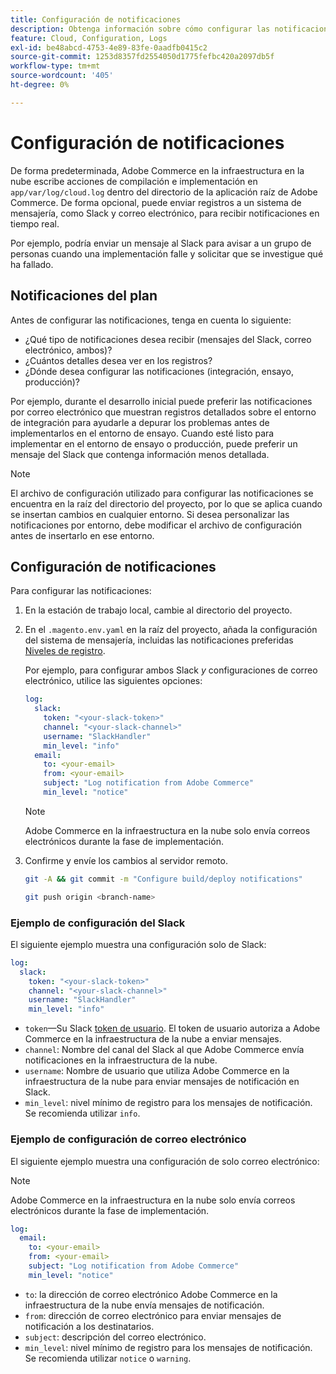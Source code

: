 ```yaml
---
title: Configuración de notificaciones
description: Obtenga información sobre cómo configurar las notificaciones para Adobe Commerce en entornos de infraestructura en la nube.
feature: Cloud, Configuration, Logs
exl-id: be48abcd-4753-4e89-83fe-0aadfb0415c2
source-git-commit: 1253d8357fd2554050d1775fefbc420a2097db5f
workflow-type: tm+mt
source-wordcount: '405'
ht-degree: 0%

---
```


# Configuración de notificaciones

De forma predeterminada, Adobe Commerce en la infraestructura en la nube escribe acciones de compilación e implementación en `app/var/log/cloud.log` dentro del directorio de la aplicación raíz de Adobe Commerce. De forma opcional, puede enviar registros a un sistema de mensajería, como Slack y correo electrónico, para recibir notificaciones en tiempo real.

Por ejemplo, podría enviar un mensaje al Slack para avisar a un grupo de personas cuando una implementación falle y solicitar que se investigue qué ha fallado.

## Notificaciones del plan

Antes de configurar las notificaciones, tenga en cuenta lo siguiente:

- ¿Qué tipo de notificaciones desea recibir (mensajes del Slack, correo electrónico, ambos)?
- ¿Cuántos detalles desea ver en los registros?
- ¿Dónde desea configurar las notificaciones (integración, ensayo, producción)?

Por ejemplo, durante el desarrollo inicial puede preferir las notificaciones por correo electrónico que muestran registros detallados sobre el entorno de integración para ayudarle a depurar los problemas antes de implementarlos en el entorno de ensayo. Cuando esté listo para implementar en el entorno de ensayo o producción, puede preferir un mensaje del Slack que contenga información menos detallada.

>[!NOTE]
>
>El archivo de configuración utilizado para configurar las notificaciones se encuentra en la raíz del directorio del proyecto, por lo que se aplica cuando se insertan cambios en cualquier entorno. Si desea personalizar las notificaciones por entorno, debe modificar el archivo de configuración antes de insertarlo en ese entorno.

## Configuración de notificaciones

Para configurar las notificaciones:

1. En la estación de trabajo local, cambie al directorio del proyecto.
1. En el `.magento.env.yaml` en la raíz del proyecto, añada la configuración del sistema de mensajería, incluidas las notificaciones preferidas [Niveles de registro](log-handlers.md#log-levels).

   Por ejemplo, para configurar ambos Slack _y_ configuraciones de correo electrónico, utilice las siguientes opciones:

   ```yaml
   log:
     slack:
       token: "<your-slack-token>"
       channel: "<your-slack-channel>"
       username: "SlackHandler"
       min_level: "info"
     email:
       to: <your-email>
       from: <your-email>
       subject: "Log notification from Adobe Commerce"
       min_level: "notice"
   ```

   >[!NOTE]
   >
   >Adobe Commerce en la infraestructura en la nube solo envía correos electrónicos durante la fase de implementación.

1. Confirme y envíe los cambios al servidor remoto.

   ```bash
   git -A && git commit -m "Configure build/deploy notifications"
   ```

   ```bash
   git push origin <branch-name>
   ```

### Ejemplo de configuración del Slack

El siguiente ejemplo muestra una configuración solo de Slack:

```yaml
log:
  slack:
    token: "<your-slack-token>"
    channel: "<your-slack-channel>"
    username: "SlackHandler"
    min_level: "info"
```

- `token`—Su Slack [token de usuario](https://api.slack.com/docs/token-types#user). El token de usuario autoriza a Adobe Commerce en la infraestructura de la nube a enviar mensajes.
- `channel`: Nombre del canal del Slack al que Adobe Commerce envía notificaciones en la infraestructura de la nube.
- `username`: Nombre de usuario que utiliza Adobe Commerce en la infraestructura de la nube para enviar mensajes de notificación en Slack.
- `min_level`: nivel mínimo de registro para los mensajes de notificación. Se recomienda utilizar `info`.

### Ejemplo de configuración de correo electrónico

El siguiente ejemplo muestra una configuración de solo correo electrónico:

>[!NOTE]
>
>Adobe Commerce en la infraestructura en la nube solo envía correos electrónicos durante la fase de implementación.

```yaml
log:
  email:
    to: <your-email>
    from: <your-email>
    subject: "Log notification from Adobe Commerce"
    min_level: "notice"
```

- `to`: la dirección de correo electrónico Adobe Commerce en la infraestructura de la nube envía mensajes de notificación.
- `from`: dirección de correo electrónico para enviar mensajes de notificación a los destinatarios.
- `subject`: descripción del correo electrónico.
- `min_level`: nivel mínimo de registro para los mensajes de notificación. Se recomienda utilizar `notice` o `warning`.
